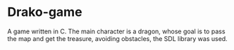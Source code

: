 # Drako-game
A game written in C. The main character is a dragon, whose goal is to pass the map and get the treasure, avoiding obstacles, the SDL library was used.
